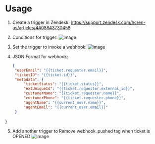 # Usage

1. Create a trigger in Zendesk: https://support.zendesk.com/hc/en-us/articles/4408843730458
   
2. Conditions for trigger:
   ![image](https://github.com/priyeshghamandi/zendesk-xebo/assets/8115408/890263ca-8a34-4e8e-90b2-c664221a7f64)


3. Set the trigger to invoke a webhook:
   ![image](https://github.com/priyeshghamandi/zendesk-xebo/assets/8115408/8d978eb0-3e36-4ebe-8acd-b61fc88aa66a)

4. JSON Format for webhook:
   ```json
   {
	"userEmail": "{{ticket.requester.email}}",
	"ticketID": "{{ticket.id}}",
	"metadata": {
		"ticketStatus": "{{ticket.status}}",
		"extUniqueId": "{{ticket.requester.external_id}}",
		"customerName": "{{ticket.requester.name}}",
		"customerPhone": "{{ticket.requester.phone}}",
		"agentName": "{{current_user.name}}",
		"agentEmail": "{{current_user.email}}"
	}
}

5. Add another trigger to Remove webhook_pushed tag when ticket is OPENED
   ![image](https://github.com/priyeshghamandi/zendesk-xebo/assets/8115408/8c0e7e89-7426-431e-ae21-326455087c11)


